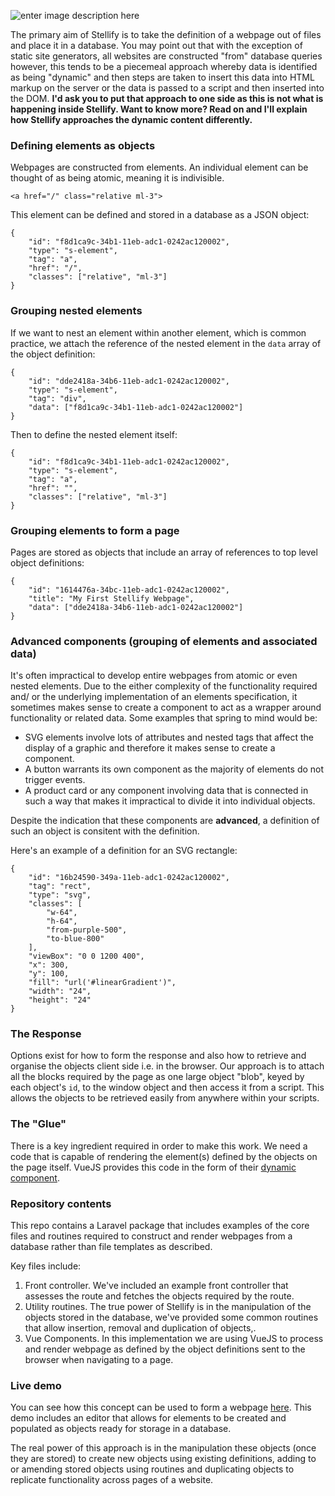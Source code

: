 ![enter image description here](https://stellifysoftware.s3.eu-west-2.amazonaws.com/stellisoftyellow.svg)

The primary aim of Stellify is to take the definition of a webpage out of files and place it in a database. You may point out that with the exception of static site generators, all websites are constructed "from" database queries however, this tends to be a piecemeal approach whereby data is identified as being "dynamic" and then steps are taken to insert this data into HTML markup on the server or the data is passed to a script and then inserted into the DOM. **I'd ask you to put that approach to one side as this is not what is happening inside Stellify. Want to know more? Read on and I'll explain how Stellify approaches the dynamic content differently.** 

### Defining elements as objects

Webpages are constructed from elements. An individual element can be thought of as being atomic, meaning it is indivisible.

```
<a href="/" class="relative ml-3">
```

This element can be defined and stored in a database as a JSON object:

```
{
	"id": "f8d1ca9c-34b1-11eb-adc1-0242ac120002",
	"type": "s-element",
	"tag": "a",
	"href": "/",
	"classes": ["relative", "ml-3"]
}
```

### Grouping nested elements

If we want to nest an element within another element, which is common practice, we attach the reference of the nested element in the `data` array of the object definition:
```
{
	"id": "dde2418a-34b6-11eb-adc1-0242ac120002",
	"type": "s-element",
	"tag": "div",
	"data": ["f8d1ca9c-34b1-11eb-adc1-0242ac120002"]
}
```
Then to define the nested element itself:
```
{
	"id": "f8d1ca9c-34b1-11eb-adc1-0242ac120002",
	"type": "s-element",
	"tag": "a",
	"href": "",
	"classes": ["relative", "ml-3"]
}
```

### Grouping elements to form a page

Pages are stored as objects that include an array of references to top level object definitions:

```
{
	"id": "1614476a-34bc-11eb-adc1-0242ac120002",
	"title": "My First Stellify Webpage",
	"data": ["dde2418a-34b6-11eb-adc1-0242ac120002"]
}
```

### Advanced components (grouping of elements and associated data)

It's often impractical to develop entire webpages from atomic or even nested elements. Due to the either complexity of the functionality required and/ or the underlying implementation of an elements specification, it sometimes makes sense to create a component to act as a wrapper around functionality or related data. Some examples that spring to mind would be:

 - SVG elements involve lots of attributes and nested tags that affect the display of a graphic and therefore it makes sense to create a component.
 - A button warrants its own component as the majority of elements do not trigger events.
 - A product card or any component involving data that is connected in such a way that makes it impractical to divide it into individual objects.

Despite the indication that these components are **advanced**, a definition of such an object is consitent with the definition.

Here's an example of a definition for an SVG rectangle:

```
{
	"id": "16b24590-349a-11eb-adc1-0242ac120002",
	"tag": "rect",
	"type": "svg",
	"classes": [
		"w-64",
		"h-64",
		"from-purple-500",
		"to-blue-800"
	],
	"viewBox": "0 0 1200 400",
	"x": 300,
	"y": 100,
	"fill": "url('#linearGradient')",
	"width": "24",
	"height": "24"
}
```

### The Response
Options exist for how to form the response and also how to retrieve and organise the objects client side i.e. in the browser. Our approach is to attach all the blocks required by the page as one large object "blob", keyed by each object's `id`, to the window object and then access it from a script. This allows the objects to be retrieved easily from anywhere within your scripts.

### The "Glue"
There is a key ingredient required in order to make this work. We need a code that is capable of rendering the element(s) defined by the objects on the page itself. VueJS provides this code in the form of their [dynamic component](https://vuejs.org/v2/guide/components.html#Dynamic-Components).


### Repository contents
This repo contains a Laravel package that includes examples of the core files and routines required to construct and render webpages from a database rather than file templates as described.

Key files include:
1. Front controller. We've included an example front controller that assesses the route and fetches the objects required by the route.
2. Utility routines. The true power of Stellify is in the manipulation of the objects stored in the database, we've provided some common routines that allow insertion, removal and duplication of objects,.
3. Vue Components. In this implementation we are using VueJS to process and render webpage as defined by the object definitions sent to the browser when navigating to a page.

### Live demo

You can see how this concept can be used to form a webpage [here](https://stellisoft.com?edit). This demo includes an editor that allows for elements to be created and populated as objects ready for storage in a database.

The real power of this approach is in the manipulation these objects (once they are stored) to create new objects using existing definitions, adding to or amending stored objects using routines and duplicating objects to replicate functionality across pages of a website.